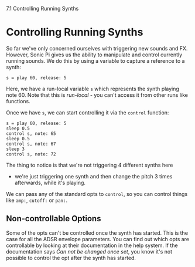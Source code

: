 7.1 Controlling Running Synths

# Controlling Running Synths

So far we've only concerned ourselves with triggering new sounds and
FX. However, Sonic Pi gives us the ability to manipulate and control
currently running sounds. We do this by using a variable to capture a
reference to a synth:

```
s = play 60, release: 5
```

Here, we have a run-local variable `s` which represents the synth
playing note 60. Note that this is *run-local* - you can't access it
from other runs like functions.

Once we have `s`, we can start controlling it via the `control`
function:

```
s = play 60, release: 5
sleep 0.5
control s, note: 65
sleep 0.5
control s, note: 67
sleep 3
control s, note: 72
```

The thing to notice is that we're not triggering 4 different synths here
- we're just triggering one synth and then change the pitch 3 times
afterwards, while it's playing.

We can pass any of the standard opts to `control`, so you can
control things like `amp:`, `cutoff:` or `pan:`.

## Non-controllable Options

Some of the opts can't be controlled once the synth has started. This is
the case for all the ADSR envelope parameters. You can find out which
opts are controllable by looking at their documentation in the
help system. If the documentation says *Can not be changed once set*,
you know it's not possible to control the opt after the synth has
started.
